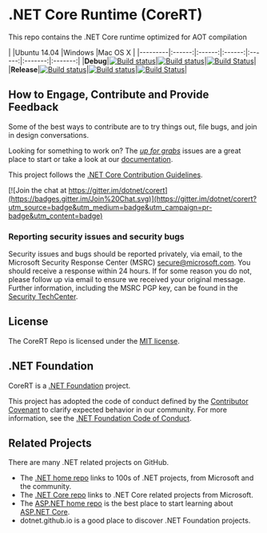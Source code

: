 # .NET Core Runtime (CoreRT)
This repo contains the .NET Core runtime optimized for AOT compilation

|         |Ubuntu 14.04 |Windows |Mac OS X |
|---------|:------:|:------:|:------:|:------:|:-------:|:-------:|
|**Debug**|[![Build status](https://ci.dot.net/job/dotnet_corert/job/master/job/debug_ubuntu/badge/icon)](https://ci.dot.net/job/dotnet_corert/job/master/job/debug_ubuntu/)|[![Build status](https://ci.dot.net/job/dotnet_corert/job/master/job/debug_windows_nt/badge/icon)](https://ci.dot.net/job/dotnet_corert/job/master/job/debug_windows_nt/)|[![Build Status](https://ci.dot.net/job/dotnet_corert/job/master/job/debug_osx/badge/icon)](https://ci.dot.net/job/dotnet_corert/job/master/job/debug_osx/)|
|**Release**|[![Build status](https://ci.dot.net/job/dotnet_corert/job/master/job/release_ubuntu/badge/icon)](https://ci.dot.net/job/dotnet_corert/job/master/job/release_ubuntu/)|[![Build status](https://ci.dot.net/job/dotnet_corert/job/master/job/release_windows_nt/badge/icon)](https://ci.dot.net/job/dotnet_corert/job/master/job/release_windows_nt/)|[![Build Status](https://ci.dot.net/job/dotnet_corert/job/master/job/release_osx/badge/icon)](https://ci.dot.net/job/dotnet_corert/job/master/job/release_osx/)|

## How to Engage, Contribute and Provide Feedback
Some of the best ways to contribute are to try things out, file bugs, and join in design conversations.

Looking for something to work on? The [_up for grabs_](https://github.com/dotnet/corert/labels/UpForGrabs) issues are a great place to start or take a look at our [documentation](Documentation).

This project follows the [.NET Core Contribution Guidelines](https://github.com/dotnet/coreclr/blob/master/Documentation/project-docs/contributing.md).

[![Join the chat at https://gitter.im/dotnet/corert](https://badges.gitter.im/Join%20Chat.svg)](https://gitter.im/dotnet/corert?utm_source=badge&utm_medium=badge&utm_campaign=pr-badge&utm_content=badge)

### Reporting security issues and security bugs

Security issues and bugs should be reported privately, via email, to the
Microsoft Security Response Center (MSRC) <secure@microsoft.com>. You should
receive a response within 24 hours. If for some reason you do not, please follow
up via email to ensure we received your original message. Further information,
including the MSRC PGP key, can be found in the
[Security TechCenter](https://technet.microsoft.com/en-us/security/ff852094.aspx).

## License
The CoreRT Repo is licensed under the [MIT license](https://github.com/dotnet/corert/blob/master/LICENSE.TXT).

## .NET Foundation
CoreRT is a [.NET Foundation](http://www.dotnetfoundation.org/projects) project.

This project has adopted the code of conduct defined by the [Contributor Covenant](http://contributor-covenant.org/) to clarify expected behavior in our community. For more information, see the [.NET Foundation Code of Conduct](http://www.dotnetfoundation.org/code-of-conduct).

## Related Projects
There are many .NET related projects on GitHub.
- The [.NET home repo](https://github.com/Microsoft/dotnet) links to 100s of .NET projects, from Microsoft and the community.
- The [.NET Core repo](https://github.com/dotnet/core) links to .NET Core related projects from Microsoft.
- The [ASP.NET home repo](https://github.com/aspnet/home) is the best place to start learning about [ASP.NET Core](http://www.asp.net).
- dotnet.github.io is a good place to discover .NET Foundation projects.
